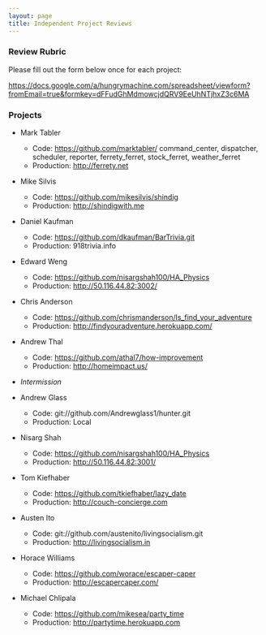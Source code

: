 ```yaml
---
layout: page
title: Independent Project Reviews
---
```


### Review Rubric

Please fill out the form below once for each project:

https://docs.google.com/a/hungrymachine.com/spreadsheet/viewform?fromEmail=true&formkey=dFFudGhMdmowcjdQRV9EeUhNTjhxZ3c6MA

### Projects

* Mark Tabler
  * Code: https://github.com/marktabler/ command_center, dispatcher, scheduler, reporter, ferrety_ferret, stock_ferret, weather_ferret
  * Production: http://ferrety.net
* Mike Silvis
  * Code: https://github.com/mikesilvis/shindig
  * Production: http://shindigwith.me
* Daniel Kaufman
  * Code: https://github.com/dkaufman/BarTrivia.git
  * Production: 918trivia.info
* Edward Weng
  * Code: https://github.com/nisargshah100/HA_Physics
  * Production: http://50.116.44.82:3002/
* Chris Anderson
  * Code: https://github.com/chrismanderson/ls_find_your_adventure
  * Production: http://findyouradventure.herokuapp.com/
* Andrew Thal
  * Code: https://github.com/athal7/how-improvement
  * Production: http://homeimpact.us/

* *Intermission*

* Andrew Glass
  * Code: git://github.com/Andrewglass1/hunter.git
  * Production: Local
* Nisarg Shah
  * Code: https://github.com/nisargshah100/HA_Physics
  * Production: http://50.116.44.82:3001/
* Tom Kiefhaber
  * Code: https://github.com/tkiefhaber/lazy_date
  * Production: http://couch-concierge.com
* Austen Ito
  * Code: git://github.com/austenito/livingsocialism.git
  * Production: http://livingsocialism.in
* Horace Williams
  * Code: https://github.com/worace/escaper-caper
  * Production: http://escapercaper.com/
* Michael Chlipala
  * Code: https://github.com/mikesea/party_time
  * Production: http://partytime.herokuapp.com